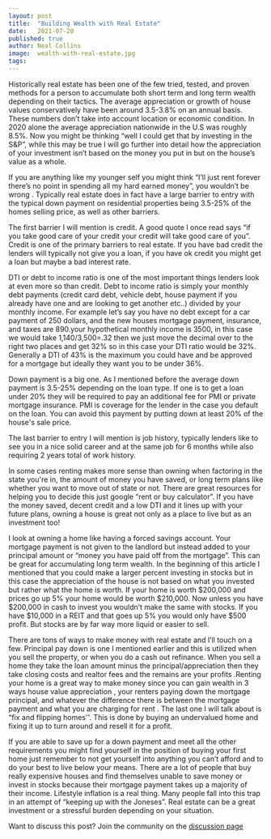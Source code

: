 ```yaml
---
layout: post
title:  "Building Wealth with Real Estate"
date:   2021-07-20
published: true
author: Neal Collins
image:  wealth-with-real-estate.jpg
tags:   
---
```

Historically real estate has been one of the few tried, tested, and proven methods for a person to accumulate both short term and long term wealth depending on their tactics. The average appreciation or growth of house values conservatively have been around 3.5-3.8% on an annual basis. These numbers don’t take into account location or economic condition. In 2020 alone the average appreciation nationwide in the U.S was roughly 8.5%. Now you might be thinking “well I could get that by investing in the S&P”, while this may be true I will go further into detail how the appreciation of your investment isn’t based on the money you put in but on the house’s value as a whole.

If you are anything like my younger self you might think “I’ll just rent forever there’s no point in spending all my hard earned money”, you wouldn’t be wrong . Typically real estate does in fact have a large barrier to entry with the typical down payment on residential properties being 3.5-25% of the homes selling price, as well as other barriers.

The first barrier I will mention is credit. A good quote I once read says “if you take good care of your credit your credit will take good care of you”. Credit is one of the primary barriers to real estate. If you have bad credit the lenders will typically not give you a loan, if you have ok credit you might get a loan but maybe a bad interest rate.

DTI or debt to income ratio is one of the most important things lenders look at even more so than credit. Debt to income ratio is simply your monthly debt payments (credit card debt, vehicle debt, house payment if you already have one and are looking to get another etc..) divided by your monthly income. For example let’s say you have no debt except for a car payment of 250 dollars, and the new houses mortgage payment, insurance, and taxes are 890.your hypothetical monthly income is 3500, in this case we would take 1,140/3,500=.32 then we just move the decimal over to the right two places and get 32% so in this case your DTI ratio would be 32%. Generally a DTI of 43% is the maximum you could have and be approved for a mortgage but ideally they want you to be under 36%.

Down payment is a big one. As I mentioned before the average down payment is 3.5-25% depending on the loan type. If one is to get a loan under 20% they will be required to pay an additional fee for PMI or private mortgage insurance. PMI is coverage for the lender in the case you default on the loan. You can avoid this payment by putting down at least 20% of the house's sale price.

The last barrier to entry I will mention is job history, typically lenders like to see you in a nice solid career and at the same job for 6 months while also requiring 2 years total of work history.

In some cases renting makes more sense than owning when factoring in the state you're in, the amount of money you have saved, or long term plans like whether you want to move out of state or not. There are great resources for helping you to decide this just google “rent or buy calculator”. If you have the money saved, decent credit and a low DTI and it lines up with your future plans, owning a house is great not only as a place to live but as an investment too!

I look at owning a home like having a forced savings account. Your mortgage payment is not given to the landlord but instead added to your principal amount or “money you have paid off from the mortgage”. This can be great for accumulating long term wealth. In the beginning of this article I mentioned that you could make a larger percent investing in stocks but in this case the appreciation of the house is not based on what you invested but rather what the home is worth. If your home is worth $200,000 and prices go up 5% your home would be worth $210,000. Now unless you have $200,000 in cash to invest you wouldn’t make the same with stocks. If you have $10,000 in a REIT and that goes up 5% you would only have $500 profit. But stocks are by far way more liquid or easier to sell.

There are tons of ways to make money with real estate and I’ll touch on a few. Principal pay down is one I mentioned earlier and this is utilized when you sell the property, or when you do a cash out refinance. When you sell a home they take the loan amount minus the principal/appreciation then they take closing costs and realtor fees and the remains are your profits .Renting your home is a great way to make money since you can gain wealth in 3 ways house value appreciation , your renters paying down the mortgage principal, and whatever the difference there is between the mortgage payment and what you are charging for rent . The last one I will talk about is “fix and flipping homes''. This is done by buying an undervalued home and fixing it up to turn around and resell it for a profit.

If you are able to save up for a down payment and meet all the other requirements you might find yourself in the position of buying your first home just remember to not get yourself into anything you can’t afford and to do your best to live below your means. There are a lot of people that buy really expensive houses and find themselves unable to save money or invest in stocks because their mortgage payment takes up a majority of their income. Lifestyle inflation is a real thing. Many people fall into this trap in an attempt of “keeping up with the Joneses”. Real estate can be a great investment or a stressful burden depending on your situation.

Want to discuss this post? Join the community on the [discussion page](https://github.com/investwithcredo/credo.community/discussions/20)
